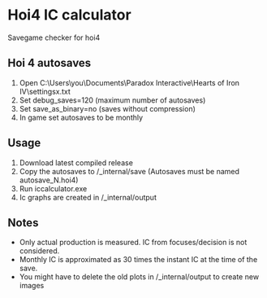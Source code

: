 # Hoi4 IC calculator
Savegame checker for hoi4

## Hoi 4 autosaves
1. Open C:\Users\you\Documents\Paradox Interactive\Hearts of Iron IV\settingsx.txt
2. Set debug_saves=120 (maximum number of autosaves)
3. Set save_as_binary=no (saves without compression)
4. In game set autosaves to be monthly

## Usage
1. Download latest compiled release 
2. Copy the autosaves to /_internal/save (Autosaves must be named autosave_N.hoi4)
3. Run iccalculator.exe
4. Ic graphs are created in /_internal/output

## Notes
- Only actual production is measured. IC from focuses/decision is not considered.
- Monthly IC is approximated as 30 times the instant IC at the time of the save. 
- You might have to delete the old plots in /_internal/output to create new images 